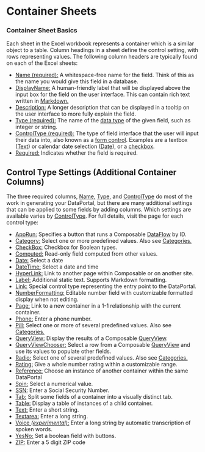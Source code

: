 # Container Sheets

### Container Sheet Basics

Each sheet in the Excel workbook represents a container which is a similar object to a table. Column headings in a sheet define the control setting, with rows representing values. The following column headers are typically found on each of the Excel sheets:

- [Name (required):](06.Setting-Details/Name.md) A whitespace-free name for the field. Think of this as the name you would give this field in a database.
- [DisplayName:](06.Setting-Details/DisplayName.md) A human-friendly label that will be displayed above the input box for the field on the user interface. This can contain rich text written in [Markdown.](https://daringfireball.net/projects/markdown/)
- [Description:](06.Setting-Details/Description.md) A longer description that can be displayed in a tooltip on the user interface to more fully explain the field.
- [Type (required):](06.Setting-Details/Type.md) The name of the [data type](https://docs.microsoft.com/en-us/dotnet/csharp/language-reference/builtin-types/built-in-types) of the given field, such as integer or string.
- [ControlType (required):](06.Setting-Details/ControlType.md) The type of field interface that the user will input their data into, also known as a [form control](https://www.w3.org/TR/2002/WD-xforms-20020118/slice8.html). Examples are a textbox ([Text](./05.Control-Details/Text.md)) or calendar date selection ([Date](./05.Control-Details/Date.md)), or a [checkbox](./05.Control-Details/CheckBox.md).
- [Required:](06.Setting-Details/Required.md) Indicates whether the field is required.

## Control Type Settings (Additional Container Columns)

The three required columns, [Name,](06.Setting-Details/Name.md) [Type,](06.Setting-Details/Type.md) and [ControlType](06.Setting-Details/ControlType.md) do most of the work in generating your DataPortal, but there are many additional settings that can be applied to some fields by adding columns. Which settings are available varies by [ControlType](06.Setting-Details/ControlType.md). For full details, visit the page for each control type:

- [AppRun:](05.Control-Details/AppRun.md) Specifies a button that runs a Composable [DataFlow](../DataFlows/01.Overview.md) by ID.
- [Category:](05.Control-Details/Category.md) Select one or more predefined values. Also see [Categories.](05.Categories.md)
- [CheckBox:](05.Control-Details/CheckBox.md) Checkbox for Boolean types.
- [Computed:](05.Control-Details/Computed.md) Read-only field computed from other values.
- [Date:](05.Control-Details/Date.md) Select a date
- [DateTime:](05.Control-Details/DateTime.md) Select a date and time
- [HyperLink:](05.Control-Details/HyperLink.md) Link to another page within Composable or on another site.
- [Label:](05.Control-Details/Label.md) Additional static text. Supports Markdown formatting.
- [Link:](05.Control-Details/Link.md) Special control type representing the entry point to the DataPortal.
- [NumberFormatting:](05.Control-Details/NumberFormatting.md) Editable number field with customizable formatted display when not editing.
- [Page:](05.Control-Details/Page.md) Link to a new container in a 1-1 relationship with the current container.
- [Phone:](05.Control-Details/Phone.md) Enter a phone number.
- [Pill:](05.Control-Details/Pill.md) Select one or more of several predefined values. Also see [Categories.](05.Categories.md)
- [QueryView:](05.Control-Details/QueryView.md) Display the results of a Composable [QueryView](../QueryViews/01.Overview.md).
- [QueryViewChooser:](05.Control-Details/QueryViewChooser.md) Select a row from a Composable [QueryView](../QueryViews/01.Overview.md) and use its values to populate other fields.
- [Radio:](05.Control-Details/Radio.md) Select one of several predefined values. Also see [Categories.](05.Categories.md)
- [Rating:](05.Control-Details/Rating.md) Give a whole number rating within a customizable range.
- [Reference:](05.Control-Details/Reference.md) Choose an instance of another container within the same DataPortal
- [Spin:](05.Control-Details/Spin.md) Select a numerical value.
- [SSN:](05.Control-Details/SSN.md) Enter a Social Security Number.
- [Tab:](05.Control-Details/Tab.md) Split some fields of a container into a visually distinct tab.
- [Table:](05.Control-Details/Table.md) Display a table of instances of a child container.
- [Text:](05.Control-Details/Text.md) Enter a short string.
- [Textarea:](05.Control-Details/Textarea.md) Enter a long string.
- [Voice *(experimental)*:](05.Control-Details/Voice.md) Enter a long string by automatic transcription of spoken words.
- [YesNo:](05.Control-Details/YesNo.md) Set a boolean field with buttons.
- [ZIP:](05.Control-Details/ZIP.md) Enter a 5 digit ZIP code